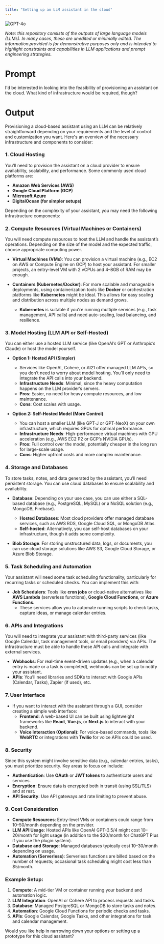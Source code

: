 ```yaml
---
title: "Setting up an LLM assistant in the cloud"
---
```

![GPT-4o](https://img.shields.io/badge/GPT--4o-3333FF?style=for-the-badge&logo=openai&logoColor=white)



*Note: this repository consists of the outputs of large language models (LLMs). In many cases, these are unedited or minimally edited. The information provided is for demonstrative purposes only and is intended to highlight constraints and capabilities in LLM applications and prompt engineering strategies.*


# Prompt

I'd be interested in looking into the feasibility of provisioning an assistant on the cloud. What kind of infrastructure would be required, though? 

# Output

Provisioning a cloud-based assistant using an LLM can be relatively straightforward depending on your requirements and the level of control and customization you want. Here's an overview of the necessary infrastructure and components to consider:

### 1. **Cloud Hosting**
You’ll need to provision the assistant on a cloud provider to ensure availability, scalability, and performance. Some commonly used cloud platforms are:

- **Amazon Web Services (AWS)**
- **Google Cloud Platform (GCP)**
- **Microsoft Azure**
- **DigitalOcean (for simpler setups)**

Depending on the complexity of your assistant, you may need the following infrastructure components:

### 2. **Compute Resources (Virtual Machines or Containers)**
You will need compute resources to host the LLM and handle the assistant’s operations. Depending on the size of the model and the expected traffic, choose appropriate computing power.

- **Virtual Machines (VMs)**: You can provision a virtual machine (e.g., EC2 on AWS or Compute Engine on GCP) to host your assistant. For smaller projects, an entry-level VM with 2 vCPUs and 4–8GB of RAM may be enough.
- **Containers (Kubernetes/Docker)**: For more scalable and manageable deployments, using containerization tools like **Docker** or orchestration platforms like **Kubernetes** might be ideal. This allows for easy scaling and distribution across multiple nodes as demand grows.
  
  - **Kubernetes** is suitable if you're running multiple services (e.g., task management, API calls) and need auto-scaling, load balancing, and resilience.

### 3. **Model Hosting (LLM API or Self-Hosted)**
You can either use a hosted LLM service (like OpenAI’s GPT or Anthropic’s Claude) or host the model yourself.

- **Option 1: Hosted API (Simpler)**
   - Services like OpenAI, Cohere, or AI21 offer managed LLM APIs, so you don’t need to worry about model hosting. You’ll only need to integrate the API calls into your backend.
   - **Infrastructure Needs**: Minimal, since the heavy computation happens on the LLM provider’s servers.
   - **Pros**: Easier, no need for heavy compute resources, and low maintenance.
   - **Cons**: Cost scales with usage.

- **Option 2: Self-Hosted Model (More Control)**
   - You can host a smaller LLM (like GPT-J or GPT-NeoX) on your own infrastructure, which requires GPUs for optimal performance.
   - **Infrastructure Needs**: High-performance virtual machines with GPU acceleration (e.g., AWS EC2 P2 or GCP’s NVIDIA GPUs).
   - **Pros**: Full control over the model, potentially cheaper in the long run for large-scale usage.
   - **Cons**: Higher upfront costs and more complex maintenance.

### 4. **Storage and Databases**
To store tasks, notes, and data generated by the assistant, you’ll need persistent storage. You can use cloud databases to ensure scalability and availability.

- **Database**: Depending on your use case, you can use either a SQL-based database (e.g., PostgreSQL, MySQL) or a NoSQL solution (e.g., MongoDB, Firebase).
   - **Hosted Databases**: Most cloud providers offer managed database services, such as AWS RDS, Google Cloud SQL, or MongoDB Atlas.
   - **Self-hosted**: Alternatively, you can self-host databases on your infrastructure, though it adds some complexity.

- **Blob Storage**: For storing unstructured data, logs, or documents, you can use cloud storage solutions like AWS S3, Google Cloud Storage, or Azure Blob Storage.

### 5. **Task Scheduling and Automation**
Your assistant will need some task scheduling functionality, particularly for recurring tasks or scheduled checks. You can implement this with:

- **Job Schedulers**: Tools like **cron jobs** or cloud-native alternatives like **AWS Lambda** (serverless functions), **Google Cloud Functions**, or **Azure Functions**.
   - These services allow you to automate running scripts to check tasks, capture ideas, or manage calendar entries.

### 6. **APIs and Integrations**
You will need to integrate your assistant with third-party services (like Google Calendar, task management tools, or email providers) via APIs. The infrastructure must be able to handle these API calls and integrate with external services.

- **Webhooks**: For real-time event-driven updates (e.g., when a calendar entry is made or a task is completed), webhooks can be set up to notify your assistant.
- **APIs**: You’ll need libraries and SDKs to interact with Google APIs (Calendar, Tasks), Zapier (if used), etc.

### 7. **User Interface**
- If you want to interact with the assistant through a GUI, consider creating a simple web interface:
   - **Frontend**: A web-based UI can be built using lightweight frameworks like **React**, **Vue.js**, or **Next.js** to interact with your backend.
   - **Voice Interaction (Optional)**: For voice-based commands, tools like **WebRTC** or integrations with **Twilio** for voice APIs could be used.

### 8. **Security**
Since this system might involve sensitive data (e.g., calendar entries, tasks), you must prioritize security. Key areas to focus on include:

- **Authentication**: Use **OAuth** or **JWT tokens** to authenticate users and services.
- **Encryption**: Ensure data is encrypted both in transit (using SSL/TLS) and at rest.
- **API Security**: Use API gateways and rate limiting to prevent abuse.

### 9. **Cost Consideration**
- **Compute Resources**: Entry-level VMs or containers could range from $10–$50/month depending on the provider.
- **LLM API Usage**: Hosted APIs like OpenAI GPT-3.5/4 might cost $10–$20/month for light usage (in addition to the $20/month for ChatGPT Plus if you use the plugin system).
- **Database and Storage**: Managed databases typically cost $10–$30/month depending on usage.
- **Automation (Serverless)**: Serverless functions are billed based on the number of requests; occasional task scheduling might cost less than $5/month.

### Example Setup:
1. **Compute**: A mid-tier VM or container running your backend and automation logic.
2. **LLM Integration**: OpenAI or Cohere API to process requests and tasks.
3. **Database**: Managed PostgreSQL or MongoDB to store tasks and notes.
4. **Automation**: Google Cloud Functions for periodic checks and tasks.
5. **APIs**: Google Calendar, Google Tasks, and other integrations for task and calendar management.

Would you like help in narrowing down your options or setting up a prototype for this cloud assistant?